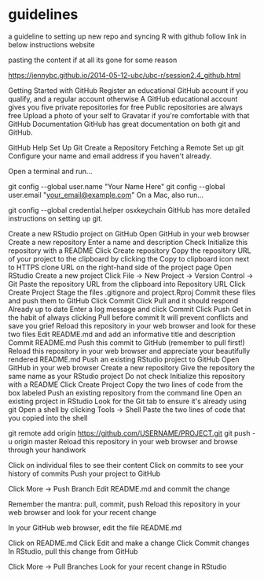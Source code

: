 # guidelines
a guideline to setting up new repo and syncing R with github
follow link in below instructions website

pasting the content if at all its gone for some reason

https://jennybc.github.io/2014-05-12-ubc/ubc-r/session2.4_github.html

Getting Started with GitHub
Register an educational GitHub account if you qualify, and a regular account otherwise
A GitHub educational account gives you five private repositories for free
Public repositories are always free
Upload a photo of your self to Gravatar if you're comfortable with that
GitHub Documentation
GitHub has great documentation on both git and GitHub.

GitHub Help
Set Up Git
Create a Repository
Fetching a Remote
Set up git
Configure your name and email address if you haven't already.

Open a terminal and run…

git config --global user.name "Your Name Here"
git config --global user.email "your_email@example.com"
On a Mac, also run…

git config --global credential.helper osxkeychain
GitHub has more detailed instructions on setting up git.

Create a new RStudio project on GitHub
Open GitHub in your web browser
Create a new repository
Enter a name and description
Check Initialize this repository with a README
Click Create repository
Copy the repository URL of your project to the clipboard by clicking the Copy to clipboard icon next to HTTPS clone URL on the right-hand side of the project page
Open RStudio
Create a new project
Click File -> New Project -> Version Control -> Git
Paste the repository URL from the clipboard into Repository URL
Click Create Project
Stage the files .gitignore and project.Rproj
Commit these files and push them to GitHub
Click Commit
Click Pull and it should respond Already up to date
Enter a log message and click Commit
Click Push
Get in the habit of always clicking Pull before commit
It will prevent conflicts and save you grief
Reload this repository in your web browser and look for these two files
Edit README.md and add an informative title and description
Commit README.md
Push this commit to GitHub (remember to pull first!)
Reload this repository in your web browser and appreciate your beautifully rendered README.md
Push an existing RStudio project to GitHub
Open GitHub in your web browser
Create a new repository
Give the repository the same name as your RStudio project
Do not check Initialize this repository with a README
Click Create Project
Copy the two lines of code from the box labeled Push an existing repository from the command line
Open an existing project in RStudio
Look for the Git tab to ensure it's already using git
Open a shell by clicking Tools -> Shell
Paste the two lines of code that you copied into the shell

git remote add origin https://github.com/USERNAME/PROJECT.git
git push -u origin master
Reload this repository in your web browser and browse through your handiwork

Click on individual files to see their content
Click on commits to see your history of commits
Push your project to GitHub

Click More -> Push Branch
Edit README.md and commit the change

Remember the mantra: pull, commit, push
Reload this repository in your web browser and look for your recent change

In your GitHub web browser, edit the file README.md

Click on README.md
Click Edit and make a change
Click Commit changes
In RStudio, pull this change from GitHub

Click More -> Pull Branches
Look for your recent change in RStudio
